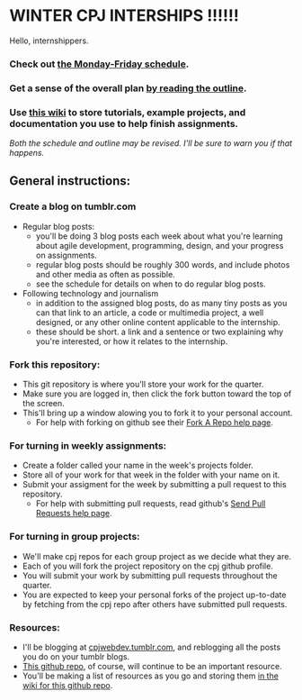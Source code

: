 # WINTER CPJ INTERSHIPS !!!!!!

Hello, internshippers.

### Check out [the Monday-Friday schedule](https://github.com/cpj/winter-2012/blob/master/schedule.md).

### Get a sense of the overall plan [by reading the outline](https://github.com/cpj/winter-2012/blob/master/outline.md).

### Use [this wiki](https://github.com/cpj/cpj.github.com/wiki/Intro) to store tutorials, example projects, and documentation you use to help finish assignments.
_Both the schedule and outline may be revised. I'll be sure to warn you if that happens._


## General instructions:

### Create a blog on tumblr.com
- Regular blog posts:
  - you'll be doing 3 blog posts each week about what you're learning about agile development, programming, design, and your progress on assignments.
  - regular blog posts should be roughly 300 words, and include photos and other media as often as possible.
  - see the schedule for details on when to do regular blog posts.
- Following technology and journalism
  - in addition to the assigned blog posts, do as many tiny posts as you can that link to an article, a code or multimedia project, a well designed, or any other online content applicable to the internship.
  - these should be short. a link and a sentence or two explaining why you're interested, or how it relates to the internship.

### Fork this repository:
- This git repository is where you'll store your work for the quarter.
- Make sure you are logged in, then click the fork button toward the top of the screen.
- This'll bring up a window alowing you to fork it to your personal account.
  - For help with forking on github see their [Fork A Repo help page](http://help.github.com/fork-a-repo/).


### For turning in weekly assignments:
- Create a folder called your name in the week's projects folder.
- Store all of your work for that week in the folder with your name on it.
- Submit your assigment for the week by submitting a pull request to this repository.
  - For help with submitting pull requests, read github's [Send Pull Requests help page](http://help.github.com/send-pull-requests/).


### For turning in group projects:
- We'll make cpj repos for each group project as we decide what they are.
- Each of you will fork the project repository on the cpj github profile.
- You will submit your work by submitting pull requests throughout the quarter.
- You are expected to keep your personal forks of the project up-to-date by fetching from the cpj repo after others have submitted pull requests.


### Resources:
- I'll be blogging at [cpjwebdev.tumblr.com](http://cpjwebdev.tumblr.com/), and reblogging all the posts you do on your tumblr blogs.
- [This github repo](http://github.com/cpj/winter-2012), of course, will continue to be an important resource.
- You'll be making a list of resources as you go and storing them [in the wiki for this github repo](https://github.com/cpj/winter-2012/wiki).
